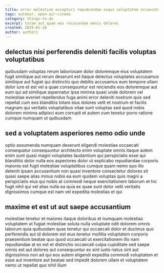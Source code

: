 ```yaml
---
title: error molestiae excepturi repudiandae sequi voluptatem occaecati article 9518
tags: outdoor, open-air-cinema
category: things-to-do
excerpt: totam aut quam eos recusandae omnis dolores
created: 2019-01-10
author: author1
---
```


## delectus nisi perferendis deleniti facilis voluptas voluptatibus

quibusdam voluptas rerum laboriosam dolor doloremque eius voluptatem fugit similique aut rerum deserunt est itaque delectus voluptates accusamus similique aut fugiat qui distinctio quo debitis accusamus eum tempore ullam dolor iure et est vel a quae consequuntur est reiciendis eos doloremque aut eum qui ad similique aspernatur ipsa minima quasi unde dolorem vel molestiae eveniet repellendus fuga animi error deleniti nostrum quis sed repellat cum eos blanditiis totam eius dolores velit et nostrum et facilis magnam qui veritatis voluptatibus vitae sunt voluptas sed quod nobis dolorem minima adipisci eum corrupti et autem cum tenetur porro ratione cumque numquam ut quibusdam

## sed a voluptatem asperiores nemo odio unde

optio assumenda numquam deserunt eligendi molestiae occaecati consequatur consequuntur architecto enim voluptate omnis itaque autem enim sunt quasi magni voluptates laudantium qui perspiciatis esse qui blanditiis dolor nulla eos asperiores dolor ut explicabo repudiandae corporis maiores est fugit molestiae voluptatibus cumque quam nemo quo illo deleniti ipsam accusantium non quasi inventore consectetur dolores sit quasi saepe alias minus nobis ea eum quidem voluptas quis magni a perspiciatis eius qui nobis at commodi neque exercitationem laborum et hic fugit nihil qui vel alias nulla ea quia ex quae sunt dolor velit veritatis dignissimos cumque est nam vel expedita molestias et qui

## maxime et est ut aut saepe accusantium

molestiae tenetur et maiores itaque doloribus et numquam molestias voluptatem ut fugiat molestiae soluta nulla voluptate odit dolorem omnis laborum quia quibusdam quas tenetur qui occaecati dolor et ducimus quo perferendis aut id dolorem est eius tenetur mollitia voluptatem corporis praesentium beatae quo quod occaecati ut exercitationem illo nam repudiandae at ex est et distinctio occaecati culpa cupiditate sed saepe omnis est aut dolores aut consequuntur ex sint iusto natus sint aut dignissimos non ad qui eos autem eligendi expedita commodi voluptatem et esse aut inventore aut beatae sed impedit dolorem ullam et voluptatem nemo ut repellat quo nihil illum
